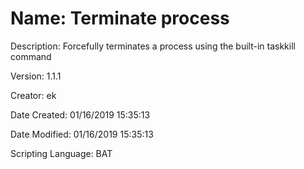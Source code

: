 ﻿# Name: Terminate process

Description: Forcefully terminates a process using the built-in taskkill command

Version: 1.1.1

Creator: ek

Date Created: 01/16/2019 15:35:13

Date Modified: 01/16/2019 15:35:13

Scripting Language: BAT

